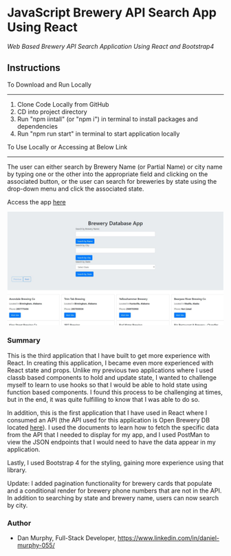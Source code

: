 # JavaScript Brewery API Search App Using React

_Web Based Brewery API Search Application Using React and Bootstrap4_

## Instructions

To Download and Run Locally
___
1. Clone Code Locally from GitHub
2. CD into project directory
3. Run "npm iintall" (or "npm i") in terminal to install packages and dependencies
4. Run "npm run start" in terminal to start application locally 

To Use Locally or Accessing at Below Link
___
The user can either search by Brewery Name (or Partial Name) or city name by typing one or the other into the appropriate field and clicking on the associated button, or the user can search for breweries by state using the drop-down menu and click the associated state. 


Access the app [here](https://mighty-stream-27218.herokuapp.com/)

![BreweryApp Screenshot](https://github.com/danielmurphy1/brewery-database-app/blob/master/BrewAppScreen.jpg)

### Summary

This is the third application that I have built to get more experience with React. In creating this application, I became even more experienced with React state and props. Unlike my previous two applications where I used classb based components to hold and update state, I wanted to challenge myself to learn to use hooks so that I would be able to hold state using function based components. I found this process to be challenging at times, but in the end, it was quite fulfilling to know that I was able to do so. 

In addition, this is the first application that I have used in React where I consumed an API (the API used for this application is Open Brewery DB located [here](https://www.openbrewerydb.org/)). I used the documents to learn how to fetch the specific data from the API that I needed to display for my app, and I used PostMan to view the JSON endpoints that I would need to have the data appear in my application. 

Lastly, I used Bootstrap 4 for the styling, gaining more experience using that library. 

Update: I added pagination functionality for brewery cards that populate and a conditional render for brewery phone numbers that are not in the API. In addition to searching by state and brewery name, users can now search by city. 

### Author

- Dan Murphy, Full-Stack Developer, https://www.linkedin.com/in/daniel-murphy-055/